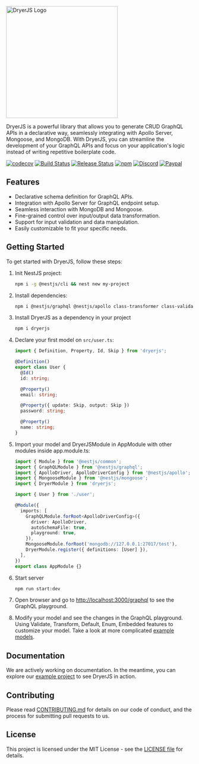 <picture>
  <source media="(prefers-color-scheme: light)" srcset="https://dryerjs.github.io/logo-light.png">
  <source media="(prefers-color-scheme: dark)" srcset="https://dryerjs.github.io/logo-dark.png">
  <img alt="DryerJS Logo" src="https://dryerjs.github.io/logo-light.png" width="300px">
</picture>

DryerJS is a powerful library that allows you to generate CRUD GraphQL APIs in a declarative way, seamlessly integrating with Apollo Server, Mongoose, and MongoDB. With DryerJS, you can streamline the development of your GraphQL APIs and focus on your application's logic instead of writing repetitive boilerplate code.

[![codecov](https://codecov.io/gh/dryerjs/dryerjs/graph/badge.svg?token=ZQOWFCGXUK)](https://codecov.io/gh/dryerjs/dryerjs)
[![Build Status](https://github.com/dryerjs/dryerjs/workflows/CI/badge.svg)](https://github.com/dryerjs/dryerjs/actions)
[![Release Status](https://github.com/dryerjs/dryerjs/workflows/Release/badge.svg)](https://github.com/dryerjs/dryerjs/actions)
[![npm](https://img.shields.io/npm/v/dryerjs?logo=npm&color=success)](https://www.npmjs.com/package/dryerjs)
[![Discord](https://img.shields.io/discord/1165841842873565264?logo=discord&color=success)](https://discord.gg/mBZN86W5Fa)
[![Paypal](https://img.shields.io/badge/Donate-PayPal-ff3f59.svg?logo=paypal&color=success)](https://paypal.me/briandryerjs)

## Features

- Declarative schema definition for GraphQL APIs.
- Integration with Apollo Server for GraphQL endpoint setup.
- Seamless interaction with MongoDB and Mongoose.
- Fine-grained control over input/output data transformation.
- Support for input validation and data manipulation.
- Easily customizable to fit your specific needs.

## Getting Started

To get started with DryerJS, follow these steps:

1. Init NestJS project:

   ```bash
   npm i -g @nestjs/cli && nest new my-project
   ```

2. Install dependencies:

   ```bash
   npm i @nestjs/graphql @nestjs/apollo class-transformer class-validator @nestjs/mongoose dataloader
   ```

3. Install DryerJS as a dependency in your project

   ```bash
   npm i dryerjs
   ```

4. Declare your first model on `src/user.ts`:

   ```typescript
   import { Definition, Property, Id, Skip } from 'dryerjs';

   @Definition()
   export class User {
     @Id()
     id: string;

     @Property()
     email: string;

     @Property({ update: Skip, output: Skip })
     password: string;

     @Property()
     name: string;
   }
   ```

5. Import your model and DryerJSModule in AppModule with other modules inside app.module.ts:

   ```typescript
   import { Module } from '@nestjs/common';
   import { GraphQLModule } from '@nestjs/graphql';
   import { ApolloDriver, ApolloDriverConfig } from '@nestjs/apollo';
   import { MongooseModule } from '@nestjs/mongoose';
   import { DryerModule } from 'dryerjs';

   import { User } from './user';

   @Module({
     imports: [
       GraphQLModule.forRoot<ApolloDriverConfig>({
         driver: ApolloDriver,
         autoSchemaFile: true,
         playground: true,
       }),
       MongooseModule.forRoot('mongodb://127.0.0.1:27017/test'),
       DryerModule.register({ definitions: [User] }),
     ],
   })
   export class AppModule {}
   ```

6. Start server

   ```bash
   npm run start:dev
   ```

7. Open browser and go to [http://localhost:3000/graphql](http://localhost:3000/graphql) to see the GraphQL playground.

8. Modify your model and see the changes in the GraphQL playground. Using Validate, Transform, Default, Enum, Embedded features to customize your model. Take a look at more complicated [example models](https://github.com/dryerjs/dryerjs/tree/master/src).

## Documentation

We are actively working on documentation. In the meantime, you can explore our [example project](https://github.com/dryerjs/dryerjs/tree/master/src) to see DryerJS in action.

## Contributing

Please read [CONTRIBUTING.md](https://github.com/dryerjs/dryerjs/blob/master/CONTRIBUTING.md) for details on our code of conduct, and the process for submitting pull requests to us.

## License

This project is licensed under the MIT License - see the [LICENSE file](https://github.com/dryerjs/dryerjs/blob/master/LICENSE) for details.
